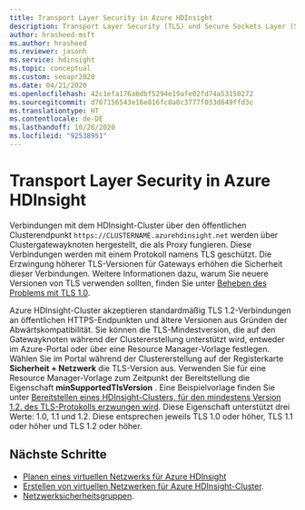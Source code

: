 ```yaml
---
title: Transport Layer Security in Azure HDInsight
description: Transport Layer Security (TLS) und Secure Sockets Layer (SSL) sind kryptografische Protokolle, die Kommunikationssicherheit über ein Computernetzwerk bereitstellen.
author: hrasheed-msft
ms.author: hrasheed
ms.reviewer: jasonh
ms.service: hdinsight
ms.topic: conceptual
ms.custom: seoapr2020
ms.date: 04/21/2020
ms.openlocfilehash: 42c1efa176a6dbf5294e19afe02fd74a53150272
ms.sourcegitcommit: d767156543e16e816fc8a0c3777f033d649ffd3c
ms.translationtype: HT
ms.contentlocale: de-DE
ms.lasthandoff: 10/26/2020
ms.locfileid: "92538951"
---
```

# <a name="transport-layer-security-in-azure-hdinsight"></a>Transport Layer Security in Azure HDInsight

Verbindungen mit dem HDInsight-Cluster über den öffentlichen Clusterendpunkt `https://CLUSTERNAME.azurehdinsight.net` werden über Clustergatewayknoten hergestellt, die als Proxy fungieren. Diese Verbindungen werden mit einem Protokoll namens TLS geschützt. Die Erzwingung höherer TLS-Versionen für Gateways erhöhen die Sicherheit dieser Verbindungen. Weitere Informationen dazu, warum Sie neuere Versionen von TLS verwenden sollten, finden Sie unter [Beheben des Problems mit TLS 1.0](/security/solving-tls1-problem).

Azure HDInsight-Cluster akzeptieren standardmäßig TLS 1.2-Verbindungen an öffentlichen HTTPS-Endpunkten und ältere Versionen aus Gründen der Abwärtskompatibilität. Sie können die TLS-Mindestversion, die auf den Gatewayknoten während der Clustererstellung unterstützt wird, entweder im Azure-Portal oder über eine Resource Manager-Vorlage festlegen. Wählen Sie im Portal während der Clustererstellung auf der Registerkarte **Sicherheit + Netzwerk** die TLS-Version aus. Verwenden Sie für eine Resource Manager-Vorlage zum Zeitpunkt der Bereitstellung die Eigenschaft **minSupportedTlsVersion** . Eine Beispielvorlage finden Sie unter [Bereitstellen eines HDInsight-Clusters, für den mindestens Version 1.2. des TLS-Protokolls erzwungen wird](https://github.com/Azure/azure-quickstart-templates/tree/master/101-hdinsight-minimum-tls). Diese Eigenschaft unterstützt drei Werte: 1.0, 1.1 und 1.2. Diese entsprechen jeweils TLS 1.0 oder höher, TLS 1.1 oder höher und TLS 1.2 oder höher.


## <a name="next-steps"></a>Nächste Schritte

* [Planen eines virtuellen Netzwerks für Azure HDInsight](./hdinsight-plan-virtual-network-deployment.md)
* [Erstellen von virtuellen Netzwerken für Azure HDInsight-Cluster](hdinsight-create-virtual-network.md).
* [Netzwerksicherheitsgruppen](../virtual-network/network-security-groups-overview.md).